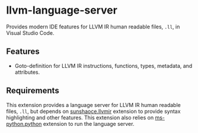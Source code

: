 # llvm-language-server

Provides modern IDE features for LLVM IR human readable files, `.ll`, in Visual Studio Code.

## Features

- Goto-definition for LLVM IR instructions, functions, types, metadata, and attributes.

## Requirements

This extension provides a language server for LLVM IR human readable files, `.ll`, but depends on [sunshaoce.llvmir](https://marketplace.visualstudio.com/items?itemName=sunshaoce.llvmir) extension to provide syntax highlighting and other features. This extension also relies on [ms-python.python](https://marketplace.visualstudio.com/items?itemName=ms-python.python) extension to run the language server. 
